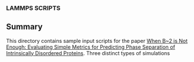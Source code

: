 ### LAMMPS SCRIPTS

## Summary
This directory contains sample input scripts for the paper [When B~2 is Not Enough: Evaluating Simple Metrics for Predicting Phase Separation of Intrinsically Disordered Proteins](https://doi.org/10.48550/arXiv.2507.12312).
Three distinct types of simulations
